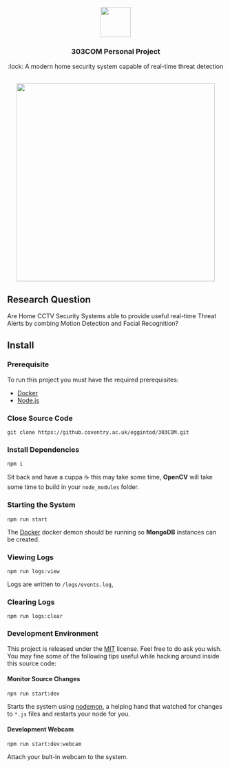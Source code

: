 <div align="center">
	<img width="70" src="https://github.coventry.ac.uk/raw/eggintod/303COM/master/assets/logo.png">
  <h3 align="center">303COM Personal Project</h3>
  <p align="center">:lock: A modern home security system capable of real-time threat detection<p>
  <br>
  <img width="460" align="center" src="https://github.coventry.ac.uk/raw/eggintod/303COM/release_0.1.0/assets/demo.png">
</div>

## Research Question

 Are Home CCTV Security Systems able to provide useful real-time Threat Alerts by combing Motion Detection and Facial Recognition?

## Install

### Prerequisite

To run this project you must have the required prerequisites:

- [Docker](https://www.docker.com/)
- [Node.js](https://nodejs.org/en/)

### Close Source Code

``` shell
git clone https://github.coventry.ac.uk/eggintod/303COM.git
```

### Install Dependencies

``` shell
npm i
```

Sit back and have a cuppa :coffee: this may take some time, **OpenCV** will take some time to build in your `node_modules` folder.

### Starting the System

``` shell
npm run start
```

The [Docker](https://www.docker.com/) docker demon should be running so **MongoDB** instances can be created.

### Viewing Logs

``` shell
npm run logs:view
```

Logs are written to `/logs/events.log`,

### Clearing Logs

``` shell
npm run logs:clear
```

### Development Environment

This project is released under the [MIT](https://github.coventry.ac.uk/eggintod/303COM/blob/master/LICENSE) license. Feel free to do ask you wish. You may fine some of the following tips useful while hacking around inside this source code:

#### Monitor Source Changes

```shell
npn run start:dev
```

Starts the system using [nodemon](https://github.com/remy/nodemon/), a helping hand that watched for changes to `*.js` files and restarts your node for you.

#### Development Webcam

```shell
npm run start:dev:webcam
```

Attach your bult-in webcam to the system. 
